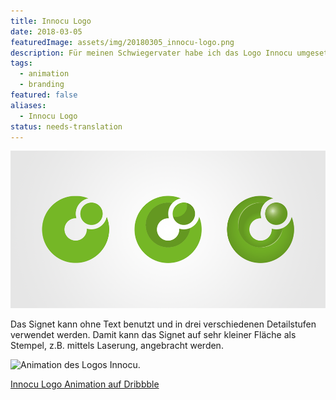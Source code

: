 ```yaml
---
title: Innocu Logo
date: 2018-03-05
featuredImage: assets/img/20180305_innocu-logo.png
description: Für meinen Schwiegervater habe ich das Logo Innocu umgesetzt. Es ist eine Wort-Bild-Marke und besteht aus dem Text «INNOCU» – was abgekürzt für Innovation Cueni steht – und dem abstrakten Signet, welches die Buchstaben c und i kombiniert.
tags:
  - animation
  - branding
featured: false
aliases:
  - Innocu Logo
status: needs-translation
---
```

![Signetvarianten INNOCU](assets/img/20180305_innocu-logo_1.png)

Das Signet kann ohne Text benutzt und in drei verschiedenen Detailstufen verwendet werden. Damit kann das Signet auf sehr kleiner Fläche als Stempel, z.B. mittels Laserung, angebracht werden.

<div class="imagesContainer">

![Animation des Logos Innocu.](assets/img/20180305_innocu-logo_2.gif)

[Innocu Logo Animation auf Dribbble](https://dribbble.com/shots/4301001-Innocu-Animation)

</div>
